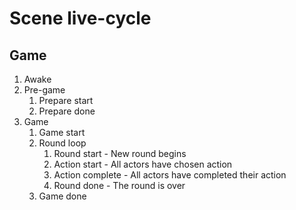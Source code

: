 # Scene live-cycle

## Game

1. Awake
2. Pre-game
   1. Prepare start
   2. Prepare done
3. Game
   1. Game start
   2. Round loop
      1. Round start - New round begins
      2. Action start - All actors have chosen action
      3. Action complete - All actors have completed their action
      4. Round done - The round is over
   3. Game done

